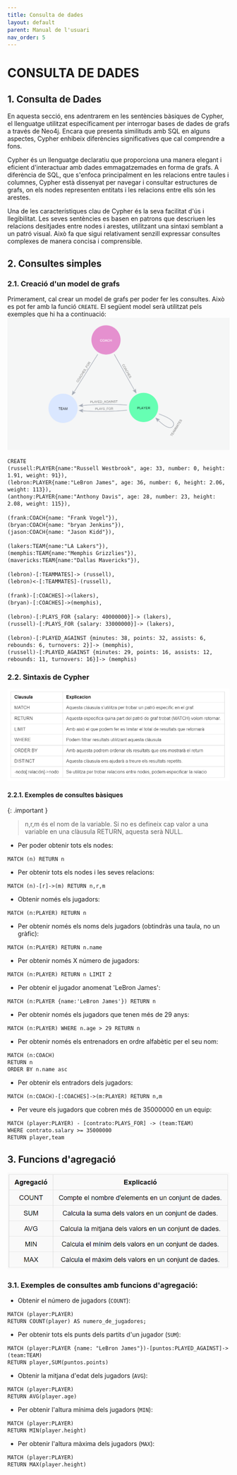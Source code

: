 ```yaml
---
title: Consulta de dades
layout: default
parent: Manual de l'usuari
nav_order: 5
---
```


# CONSULTA DE DADES
## 1. Consulta de Dades
En aquesta secció, ens adentrarem en les sentències bàsiques de Cypher, el llenguatge utilitzat específicament per interrogar bases de dades de grafs a través de Neo4j. Encara que presenta similituds amb SQL en alguns aspectes, Cypher enhibeix diferències significatives que cal comprendre a fons.

Cypher és un llenguatge declaratiu que proporciona una manera elegant i eficient d'interactuar amb dades emmagatzemades en forma de grafs. A diferència de SQL, que s'enfoca principalment en les relacions entre taules i columnes, Cypher està dissenyat per navegar i consultar estructures de grafs, on els nodes representen entitats i les relacions entre ells són les arestes.

Una de les característiques clau de Cypher és la seva facilitat d'ús i llegibilitat. Les seves sentències es basen en patrons que descriuen les relacions desitjades entre nodes i arestes, utilitzant una sintaxi semblant a un patró visual. Això fa que sigui relativament senzill expressar consultes complexes de manera concisa i comprensible.

## 2. Consultes simples
### 2.1. Creació d'un model de grafs
Primerament, cal crear un model de grafs per poder fer les consultes. Això es pot fer amb la funció ```CREATE```. El següent model serà utilitzat pels exemples que hi ha a continuació: 
![](../imagenes/consulta/dataModel.png)

```
CREATE
(russell:PLAYER{name:"Russell Westbrook", age: 33, number: 0, height: 1.91, weight: 91}),
(lebron:PLAYER{name:"LeBron James", age: 36, number: 6, height: 2.06, weight: 113}),
(anthony:PLAYER{name:"Anthony Davis", age: 28, number: 23, height: 2.08, weight: 115}),

(frank:COACH{name: "Frank Vogel"}),
(bryan:COACH{name: "bryan Jenkins"}),
(jason:COACH{name: "Jason Kidd"}),

(lakers:TEAM{name:"LA Lakers"}),
(memphis:TEAM{name:"Memphis Grizzlies"}),
(mavericks:TEAM{name:"Dallas Mavericks"}),

(lebron)-[:TEAMMATES]-> (russell),
(lebron)<-[:TEAMMATES]-(russell),

(frank)-[:COACHES]->(lakers),
(bryan)-[:COACHES]->(memphis),

(lebron)-[:PLAYS_FOR {salary: 40000000}]-> (lakers),
(russell)-[:PLAYS_FOR {salary: 33000000}]-> (lakers),

(lebron)-[:PLAYED_AGAINST {minutes: 38, points: 32, assists: 6, rebounds: 6, turnovers: 2}]-> (memphis),
(russell)-[:PLAYED_AGAINST {minutes: 29, points: 16, assists: 12, rebounds: 11, turnovers: 16}]-> (memphis)
```
### 2.2. Sintaxis de Cypher
![](../imagenes/consulta/tablaSintaxis.png)
#### 2.2.1. Exemples de consultes bàsiques
{: .important }
>
>  n,r,m és el nom de la variable. Si no es defineix cap valor a una variable en una clàusula   RETURN, aquesta serà NULL.

- Per poder obtenir tots els nodes:
```
MATCH (n) RETURN n
```
- Per obtenir tots els nodes i les seves relacions:
```
MATCH (n)-[r]->(m) RETURN n,r,m
```
- Obtenir només els jugadors:
```
MATCH (n:PLAYER) RETURN n
```
- Per obtenir només els noms dels jugadors (obtindràs una taula, no un gràfic):
```
MATCH (n:PLAYER) RETURN n.name
```
- Per obtenir només X número de jugadors:
```
MATCH (n:PLAYER) RETURN n LIMIT 2
```
- Per obtenir el jugador anomenat 'LeBron James': 
```
MATCH (n:PLAYER {name:'LeBron James'}) RETURN n
```
- Per obtenir només els jugadors que tenen més de 29 anys:
```
MATCH (n:PLAYER) WHERE n.age > 29 RETURN n
```
- Per obtenir només els entrenadors en ordre alfabètic per el seu nom:
```
MATCH (n:COACH)
RETURN n
ORDER BY n.name asc
```
- Per obtenir els entradors dels jugadors:
```
MATCH (n:COACH)-[:COACHES]->(m:PLAYER) RETURN n,m
```
- Per veure els jugadors que cobren més de 35000000 en un equip: 
```
MATCH (player:PLAYER) - [contrato:PLAYS_FOR] -> (team:TEAM)
WHERE contrato.salary >= 35000000
RETURN player,team
```
## 3. Funcions d'agregació
![](../imagenes/consulta/tablaAgrupacion.png)
### 3.1. Exemples de consultes amb funcions d'agregació:
- Obtenir el número de jugadors (```COUNT```):
```
MATCH (player:PLAYER)
RETURN COUNT(player) AS numero_de_jugadores;
```
- Per obtenir tots els punts dels partits d'un jugador (```SUM```):
```
MATCH (player:PLAYER {name: "LeBron James"})-[puntos:PLAYED_AGAINST]->(team:TEAM)
RETURN player,SUM(puntos.points)

```
- Obtenir la mitjana d'edat dels jugadors (```AVG```):
```
MATCH (player:PLAYER)
RETURN AVG(player.age)

```
- Per obtenir l'altura mínima dels jugadors (```MIN```):
```
MATCH (player:PLAYER)
RETURN MIN(player.height)
```
- Per obtenir l'altura màxima dels jugadors (```MAX```): 
```
MATCH (player:PLAYER)
RETURN MAX(player.height)
```